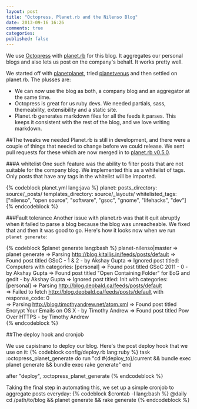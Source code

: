 ```yaml
---
layout: post
title: "Octopress, Planet.rb and the Nilenso Blog"
date: 2013-09-16 16:26
comments: true
categories: 
published: false
---
```


We use [Octopress](http://octopress.com) with [planet.rb](https://github.com/pote/planet.rb) for this blog. It aggregates our personal blogs and also lets us post on the company's behalf. It works pretty well.

We started off with [planetplanet](http://www.planetplanet.org/), tried [planetvenus](http://www.intertwingly.net/code/venus/docs/index.html) and then settled on planet.rb. The plusses are:

-  We can now use the blog as both, a company blog and an aggregator at the same time.
-  Octopress is great for us ruby devs. We needed partials, sass, themeability, extensibility and a static site.
-  Planet.rb generates markdown files for all the feeds it parses. This keeps it consistent with the rest of the blog, and we love writing markdown.

##The tweaks we needed
Planet.rb is still in development, and there were a couple of things that needed to change before we could release. We sent pull requests for these which are now merged in to [planet.rb v0.5.0](https://github.com/pote/planet.rb/releases/tag/v0.5.0).

###A whitelist
   One such feature was the ability to filter posts that are not suitable for the company blog. We implemented this as a whitelist of tags. Only posts that have any tags in the whitelist will be imported.

{% codeblock planet.yml lang:java %}
planet:
    posts_directory: source/_posts/
    templates_directory: source/_layouts/
    whitelisted_tags: ["nilenso", "open source", "software", "gsoc", "gnome", "lifehacks", "dev"]
{% endcodeblock %}

###Fault tolerance
Another issue with planet.rb was that it quit abruptly when it failed to parse a blog because the blog was unreacheable. We fixed that and then it was good to go. Here's how it looks now when we run `planet generate`:

{% codeblock $planet generate lang:bash %}
planet-nilenso|master ⇒ planet generate
=> Parsing http://blog.kitallis.in/feeds/posts/default
=> Found post titled GSoC - 1 & 2 - by Akshay Gupta
        => Ignored post titled: Computers with categories: [personal]
=> Found post titled GSoC 2011 - 0 - by Akshay Gupta
=> Found post titled "Open Containing Folder" for EoG and gedit - by Akshay Gupta
        => Ignored post titled: Init with categories: [personal]
=> Parsing http://blog.deobald.ca/feeds/posts/default                                                         
        => Failed to fetch http://blog.deobald.ca/feeds/posts/default with response_code: 0                                                      
=> Parsing http://blog.timothyandrew.net/atom.xml
=> Found post titled Encrypt Your Emails on OS X - by Timothy Andrew
=> Found post titled Pow Over HTTPS - by Timothy Andrew                   
{% endcodeblock %}

##The deploy hook and cronjob

We use capistrano to deploy our blog. Here's the post deploy hook that we use on it:
{% codeblock config/deploy.rb lang:ruby %}
task :octopress_planet_generate do
  run "cd #{deploy_to}/current && bundle exec planet generate && bundle exec rake generate"
end

after "deploy", :octopress_planet_generate
{% endcodeblock %}

Taking the final step in automating this, we set up a simple cronjob to aggregate posts everyday:
{% codeblock $crontab -l lang:bash %}
@daily cd /path/to/blog && planet generate && rake generate
{% endcodeblock %}

